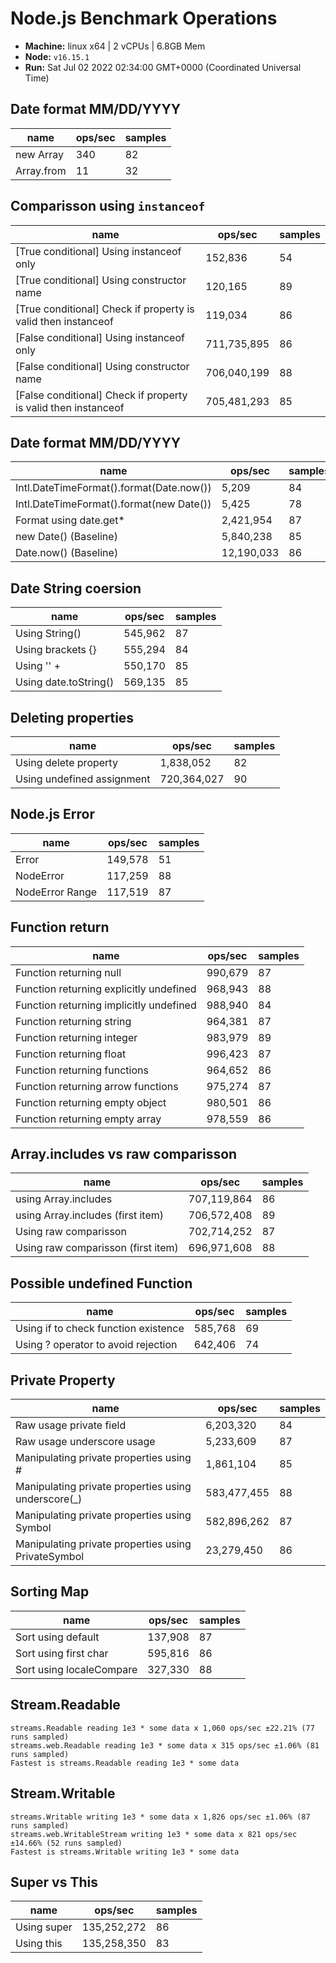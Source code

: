# Node.js Benchmark Operations

* __Machine:__ linux x64 | 2 vCPUs | 6.8GB Mem
* __Node:__ `v16.15.1`
* __Run:__ Sat Jul 02 2022 02:34:00 GMT+0000 (Coordinated Universal Time)

## Date format MM/DD/YYYY

|name|ops/sec|samples|
|-|-|-|
|new Array|340|82|
|Array.from|11|32|

## Comparisson using `instanceof`

|name|ops/sec|samples|
|-|-|-|
|[True conditional] Using instanceof only|152,836|54|
|[True conditional] Using constructor name|120,165|89|
|[True conditional] Check if property is valid then instanceof |119,034|86|
|[False conditional] Using instanceof only|711,735,895|86|
|[False conditional] Using constructor name|706,040,199|88|
|[False conditional] Check if property is valid then instanceof |705,481,293|85|

## Date format MM/DD/YYYY

|name|ops/sec|samples|
|-|-|-|
|Intl.DateTimeFormat().format(Date.now())|5,209|84|
|Intl.DateTimeFormat().format(new Date())|5,425|78|
|Format using date.get*|2,421,954|87|
|new Date() (Baseline)|5,840,238|85|
|Date.now() (Baseline)|12,190,033|86|

## Date String coersion

|name|ops/sec|samples|
|-|-|-|
|Using String()|545,962|87|
|Using brackets {}|555,294|84|
|Using '' + |550,170|85|
|Using date.toString()|569,135|85|

## Deleting properties

|name|ops/sec|samples|
|-|-|-|
|Using delete property|1,838,052|82|
|Using undefined assignment|720,364,027|90|

## Node.js Error

|name|ops/sec|samples|
|-|-|-|
|Error|149,578|51|
|NodeError|117,259|88|
|NodeError Range|117,519|87|

## Function return

|name|ops/sec|samples|
|-|-|-|
|Function returning null|990,679|87|
|Function returning explicitly undefined|968,943|88|
|Function returning implicitly undefined|988,940|84|
|Function returning string|964,381|87|
|Function returning integer|983,979|89|
|Function returning float|996,423|87|
|Function returning functions|964,652|86|
|Function returning arrow functions|975,274|87|
|Function returning empty object|980,501|86|
|Function returning empty array|978,559|86|

## Array.includes vs raw comparisson

|name|ops/sec|samples|
|-|-|-|
|using Array.includes|707,119,864|86|
|using Array.includes (first item)|706,572,408|89|
|Using raw comparisson|702,714,252|87|
|Using raw comparisson (first item)|696,971,608|88|

## Possible undefined Function

|name|ops/sec|samples|
|-|-|-|
|Using if to check function existence|585,768|69|
|Using ? operator to avoid rejection|642,406|74|

## Private Property

|name|ops/sec|samples|
|-|-|-|
|Raw usage private field|6,203,320|84|
|Raw usage underscore usage|5,233,609|87|
|Manipulating private properties using #|1,861,104|85|
|Manipulating private properties using underscore(_)|583,477,455|88|
|Manipulating private properties using Symbol|582,896,262|87|
|Manipulating private properties using PrivateSymbol|23,279,450|86|

## Sorting Map

|name|ops/sec|samples|
|-|-|-|
|Sort using default|137,908|87|
|Sort using first char|595,816|86|
|Sort using localeCompare|327,330|88|

## Stream.Readable

```
streams.Readable reading 1e3 * some data x 1,060 ops/sec ±22.21% (77 runs sampled)
streams.web.Readable reading 1e3 * some data x 315 ops/sec ±1.06% (81 runs sampled)
Fastest is streams.Readable reading 1e3 * some data
```

## Stream.Writable

```
streams.Writable writing 1e3 * some data x 1,826 ops/sec ±1.06% (87 runs sampled)
streams.web.WritableStream writing 1e3 * some data x 821 ops/sec ±14.66% (52 runs sampled)
Fastest is streams.Writable writing 1e3 * some data
```

## Super vs This

|name|ops/sec|samples|
|-|-|-|
|Using super|135,252,272|86|
|Using this|135,258,350|83|

